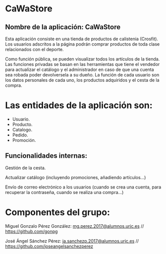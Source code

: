 # CaWaStore

## Nombre de la aplicación: CaWaStore

Esta aplicación consiste en una tienda de productos de calistenia (Crosfit).
Los usuarios adscritos a la página podrán comprar productos de toda clase relacionados con el deporte.

Como función pública, se pueden visualizar todos los artículos de la tienda.
Las funciones privadas se basan en las herramientas que tiene el vendedor para actualizar el catálogo y el administrador en caso de que una cuenta sea robada poder devolversela a su dueño.
La función de cada usuario son los datos personales de cada uno, los productos adquiridos y el cesta de la compra.

# Las entidades de la aplicación son: 

- Usuario.
- Producto.
- Catalogo.
- Pedido.
- Promoción.

## Funcionalidades internas:

Gestión de la cesta.

Actualizar catálogo (incluyendo promociones, añadiendo artículos...)

Envío de correo electrónico a los usuarios (cuando se crea una cuenta, para recuperar la contraseña, cuando se realiza una compra...)


# Componentes del grupo: 

Miguel Gonzalo Pérez González: mg.perez.2017@alumnos.urjc.es // https://github.com/gonpg

José Ángel Sánchez Pérez: ja.sanchezp.2017@alumnos.urjc.es // https://github.com/joseangelsanchezperez
